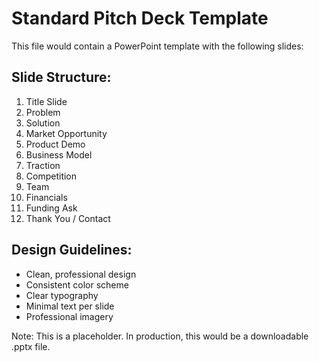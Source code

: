 # Standard Pitch Deck Template

This file would contain a PowerPoint template with the following slides:

## Slide Structure:
1. Title Slide
2. Problem
3. Solution
4. Market Opportunity
5. Product Demo
6. Business Model
7. Traction
8. Competition
9. Team
10. Financials
11. Funding Ask
12. Thank You / Contact

## Design Guidelines:
- Clean, professional design
- Consistent color scheme
- Clear typography
- Minimal text per slide
- Professional imagery

Note: This is a placeholder. In production, this would be a downloadable .pptx file.
